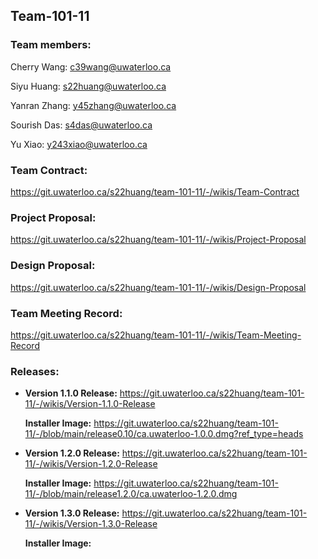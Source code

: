 ## Team-101-11

### Team members:

Cherry Wang: c39wang@uwaterloo.ca 

Siyu Huang: s22huang@uwaterloo.ca

Yanran Zhang: y45zhang@uwaterloo.ca

Sourish Das: s4das@uwaterloo.ca

Yu Xiao: y243xiao@uwaterloo.ca

### Team Contract: 
https://git.uwaterloo.ca/s22huang/team-101-11/-/wikis/Team-Contract

### Project Proposal:
https://git.uwaterloo.ca/s22huang/team-101-11/-/wikis/Project-Proposal

### Design Proposal: 
https://git.uwaterloo.ca/s22huang/team-101-11/-/wikis/Design-Proposal

### Team Meeting Record:
https://git.uwaterloo.ca/s22huang/team-101-11/-/wikis/Team-Meeting-Record

### Releases:
- **Version 1.1.0 Release:** https://git.uwaterloo.ca/s22huang/team-101-11/-/wikis/Version-1.1.0-Release

    **Installer Image:** https://git.uwaterloo.ca/s22huang/team-101-11/-/blob/main/release0.10/ca.uwaterloo-1.0.0.dmg?ref_type=heads


- **Version 1.2.0 Release:** https://git.uwaterloo.ca/s22huang/team-101-11/-/wikis/Version-1.2.0-Release

    **Installer Image:** https://git.uwaterloo.ca/s22huang/team-101-11/-/blob/main/release1.2.0/ca.uwaterloo-1.2.0.dmg


- **Version 1.3.0 Release:**  https://git.uwaterloo.ca/s22huang/team-101-11/-/wikis/Version-1.3.0-Release

    **Installer Image:** 



